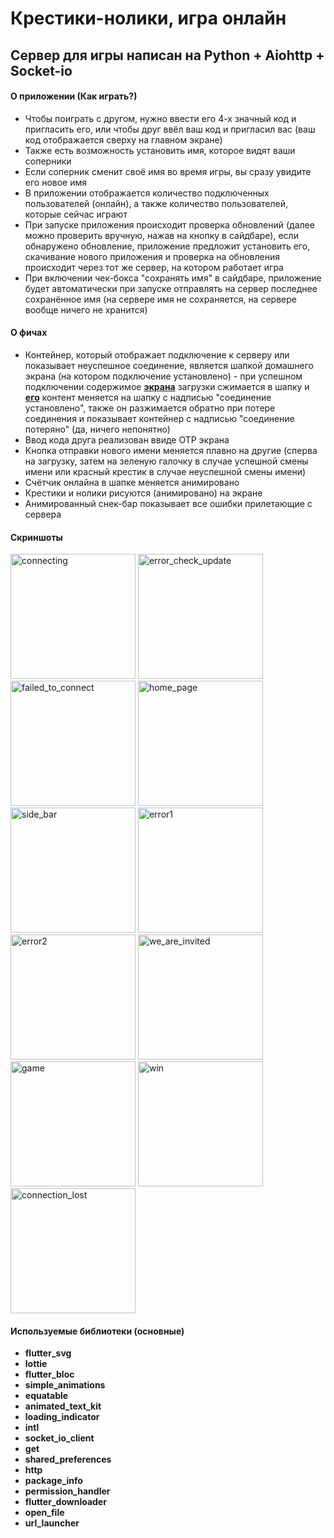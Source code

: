 # Крестики-нолики, игра онлайн

## Сервер для игры написан на Python + Aiohttp + Socket-io

#### О приложении (Как играть?)
- Чтобы поиграть с другом, нужно ввести его 4-х значный код и пригласить его, или чтобы друг ввёл ваш код и пригласил вас (ваш код отображается сверху на главном экране)
- Также есть возможность установить имя, которое видят ваши соперники
- Если соперник сменит своё имя во время игры, вы сразу увидите его новое имя
- В приложении отображается количество подключенных пользователей (онлайн), а также количество пользователей, которые сейчас играют
- При запуске приложения происходит проверка обновлений (далее можно проверить вручную, нажав на кнопку в сайдбаре), если обнаружено обновление, приложение предложит установить его, скачивание нового приложения и проверка на обновления происходит через тот же сервер, на котором работает игра
- При включении чек-бокса "сохранять имя" в сайдбаре, приложение будет автоматически при запуске отправлять на сервер последнее сохранённое имя (на сервере имя не сохраняется, на сервере вообще ничего не хранится)

#### О фичах
- Контейнер, который отображает подключение к серверу или показывает неуспешное соединение, является шапкой домашнего экрана (на котором подключение установлено) - при успешном подключении содержимое <ins>**экрана**</ins> загрузки сжимается в шапку и <ins>**его**</ins> контент меняется на шапку с надписью "соединение установлено", также он разжимается обратно при потере соединения и показывает контейнер с надписью "соединение потеряно" (да, ничего непонятно)
- Ввод кода друга реализован ввиде OTP экрана
- Кнопка отправки нового имени меняется плавно на другие (сперва на загрузку, затем на зеленую галочку в случае успешной смены имени или красный крестик в случае неуспешной смены имени)
- Счётчик онлайна в шапке меняется анимировано
- Крестики и нолики рисуются (анимировано) на экране
- Анимированный снек-бар показывает все ошибки прилетающие с сервера

#### Скриншоты
<img src="/assets/screenshots/connecting.jpg" alt="connecting" width="200"/> <img src="/assets/screenshots/error_check_update.jpg" alt="error_check_update" width="200"/> <img src="/assets/screenshots/failed_to_connect.jpg" alt="failed_to_connect" width="200"/> <img src="/assets/screenshots/home_page.jpg" alt="home_page" width="200"/> <img src="/assets/screenshots/side_bar.jpg" alt="side_bar" width="200"/> <img src="/assets/screenshots/error1.jpg" alt="error1" width="200"/> <img src="/assets/screenshots/error2.jpg" alt="error2" width="200"/> <img src="/assets/screenshots/we_are_invited.jpg" alt="we_are_invited" width="200"/> <img src="/assets/screenshots/game.jpg" alt="game" width="200"/> <img src="/assets/screenshots/win.jpg" alt="win" width="200"/> <img src="/assets/screenshots/connection_lost.jpg" alt="connection_lost" width="200"/>

#### Используемые библиотеки (основные)
- **flutter_svg**
- **lottie**
- **flutter_bloc**
- **simple_animations**
- **equatable**
- **animated_text_kit**
- **loading_indicator**
- **intl**
- **socket_io_client**
- **get**
- **shared_preferences**
- **http**
- **package_info**
- **permission_handler**
- **flutter_downloader**
- **open_file**
- **url_launcher**
